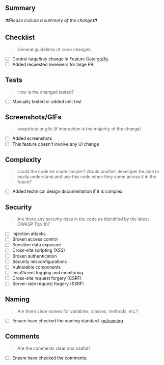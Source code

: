 ## Summary

_❗️❗️❗️Please include a summary of the change❗️❗️❗️_

## Checklist

> General guidelines of code changes.

- [ ] Control large/key change in Feature Gate [go/fg](https://app.golinks.io/fg).
- [ ] Added requested reviewers for large PR.

## Tests

> How is the changed tested?

- [ ] Manually tested or added unit test

## Screenshots/GIFs

> snapshots or gifs (if interaction is the majority of the change)

- [ ] Added screenshots
- [ ] This feature doesn't involve any UI change

## Complexity

> Could the code be made simpler? Would another developer be able to easily understand and use this code when they come across it in the future?

- [ ] Added technical design documentation if it is complex.

## Security

> Are there any security risks in the code as identified by the latest OWASP Top 10?

- [ ] Injection attacks
- [ ] Broken access control
- [ ] Sensitive data exposure
- [ ] Cross-site scripting (XSS)
- [ ] Broken authentication
- [ ] Security misconfigurations
- [ ] Vulnerable components
- [ ] Insufficient logging and monitoring
- [ ] Cross-site request forgery (CSRF)
- [ ] Server-side request forgery (SSRF)

## Naming

> Are there clear names for variables, classes, methods, etc.?

- [ ] Ensure have checked the naming standard. [go/naming](https://opusclip.larksuite.com/wiki/CG2LwVKS2ivHC3k1weeubLa7sgq)

## Comments

> Are the comments clear and useful?

- [ ] Ensure have checked the comments.
